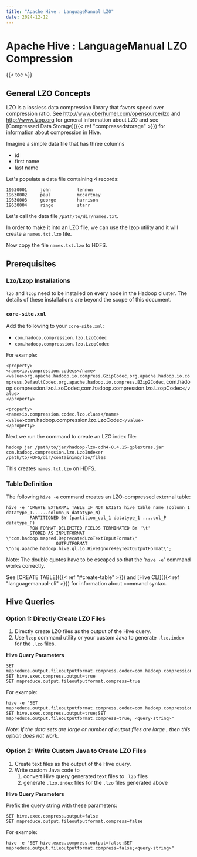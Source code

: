 ```yaml
---
title: "Apache Hive : LanguageManual LZO"
date: 2024-12-12
---
```


# Apache Hive : LanguageManual LZO Compression

{{< toc >}}

## General LZO Concepts

LZO is a lossless data compression library that favors speed over compression ratio. See <http://www.oberhumer.com/opensource/lzo> and <http://www.lzop.org> for general information about LZO and see [Compressed Data Storage]({{< ref "compressedstorage" >}}) for information about compression in Hive.

Imagine a simple data file that has three columns

* id
* first name
* last name

Let's populate a data file containing 4 records:

```
19630001     john          lennon
19630002     paul          mccartney
19630003     george        harrison
19630004     ringo         starr

```

Let's call the data file `/path/to/dir/names.txt`.

In order to make it into an LZO file, we can use the lzop utility and it will create a `names.txt.lzo` file.

Now copy the file `names.txt.lzo` to HDFS.

## Prerequisites

### Lzo/Lzop Installations

`lzo` and `lzop` need to be installed on every node in the Hadoop cluster. The details of these installations are beyond the scope of this document.

### `core-site.xml`

Add the following to your `core-site.xml`:

* `com.hadoop.compression.lzo.LzoCodec`
* `com.hadoop.compression.lzo.LzopCodec`

For example:

`<property>`  
 `<name>io.compression.codecs</name>`  
 `<value>org.apache.hadoop.io.compress.GzipCodec,org.apache.hadoop.io.compress.DefaultCodec,org.apache.hadoop.io.compress.BZip2Codec,`com.hadoop.compression.lzo.LzoCodec,com.hadoop.compression.lzo.LzopCodec`</value>`  
 `</property>`

`<property>`  
 `<name>io.compression.codec.lzo.class</name>`  
 `<value>`com.hadoop.compression.lzo.LzoCodec`</value>`  
 `</property>`

Next we run the command to create an LZO index file:

```
hadoop jar /path/to/jar/hadoop-lzo-cdh4-0.4.15-gplextras.jar com.hadoop.compression.lzo.LzoIndexer  /path/to/HDFS/dir/containing/lzo/files

```

This creates `names.txt.lzo` on HDFS.

### Table Definition

The following `hive -e` command creates an LZO-compressed external table:

```
hive -e "CREATE EXTERNAL TABLE IF NOT EXISTS hive_table_name (column_1  datatype_1......column_N datatype_N)
         PARTITIONED BY (partition_col_1 datatype_1 ....col_P  datatype_P)
         ROW FORMAT DELIMITED FIELDS TERMINATED BY '\t'
         STORED AS INPUTFORMAT  \"com.hadoop.mapred.DeprecatedLzoTextInputFormat\"
                   OUTPUTFORMAT \"org.apache.hadoop.hive.ql.io.HiveIgnoreKeyTextOutputFormat\";

```

Note: The double quotes have to be escaped so that the '`hive -e`' command works correctly.

See [CREATE TABLE]({{< ref "#create-table" >}}) and [Hive CLI]({{< ref "languagemanual-cli" >}}) for information about command syntax.

## Hive Queries

### Option 1: Directly Create LZO Files

1. Directly create LZO files as the output of the Hive query.
2. Use `lzop` command utility or your custom Java to generate `.lzo.index` for the `.lzo` files.

**Hive Query Parameters**

```
SET mapreduce.output.fileoutputformat.compress.codec=com.hadoop.compression.lzo.LzoCodec
SET hive.exec.compress.output=true
SET mapreduce.output.fileoutputformat.compress=true

```

For example:

```
hive -e "SET mapreduce.output.fileoutputformat.compress.codec=com.hadoop.compression.lzo.LzoCodec; SET hive.exec.compress.output=true;SET mapreduce.output.fileoutputformat.compress=true; <query-string>"

```

*Note: If the data sets are large or number of output files are large , then this option does not work.*

### Option 2: Write Custom Java to Create LZO Files

1. Create text files as the output of the Hive query.
2. Write custom Java code to
	1. convert Hive query generated text files to `.lzo` files
	2. generate `.lzo.index` files for the `.lzo` files generated above

**Hive Query Parameters**

Prefix the query string with these parameters:

```
SET hive.exec.compress.output=false
SET mapreduce.output.fileoutputformat.compress=false

```

For example:

```
hive -e "SET hive.exec.compress.output=false;SET mapreduce.output.fileoutputformat.compress=false;<query-string>"

```

 

 

